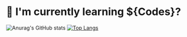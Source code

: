 # 🌱 I'm currently learning ${Codes}?

![Anurag's GitHub stats](https://github-readme-stats.vercel.app/api?username=flourineV&theme=tokyonight&show_icons=true)
[![Top Langs](https://github-readme-stats.vercel.app/api/top-langs/?username=flourineV&layout=compact&theme=tokyonight)](https://github.com/flourineV/github-readme-stats)
